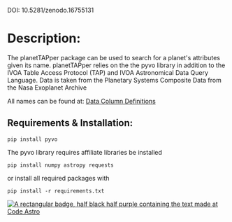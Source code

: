 DOI: 10.5281/zenodo.16755131

# Description:
The planetTAPper package can be used to search for a planet's attributes given its name.  planetTAPper relies on the the pyvo library in addition to the IVOA Table Access Protocol (TAP) and IVOA Astronomical Data Query Language.  Data is taken from the Planetary Systems Composite Data from the Nasa Exoplanet Archive

All names can be found at: [Data Column Definitions](https://exoplanetarchive.ipac.caltech.edu/docs/API_PS_columns.html)

## Requirements & Installation:
```
pip install pyvo
```
The pyvo library requires affiliate libraries be installed
```
pip install numpy astropy requests
```
or install all required packages with 
```
pip install -r requirements.txt
```
[![A rectangular badge, half black half purple containing the text made at Code Astro](https://img.shields.io/badge/Made%20at-Code/Astro-blueviolet.svg)](https://semaphorep.github.io/codeastro/)
